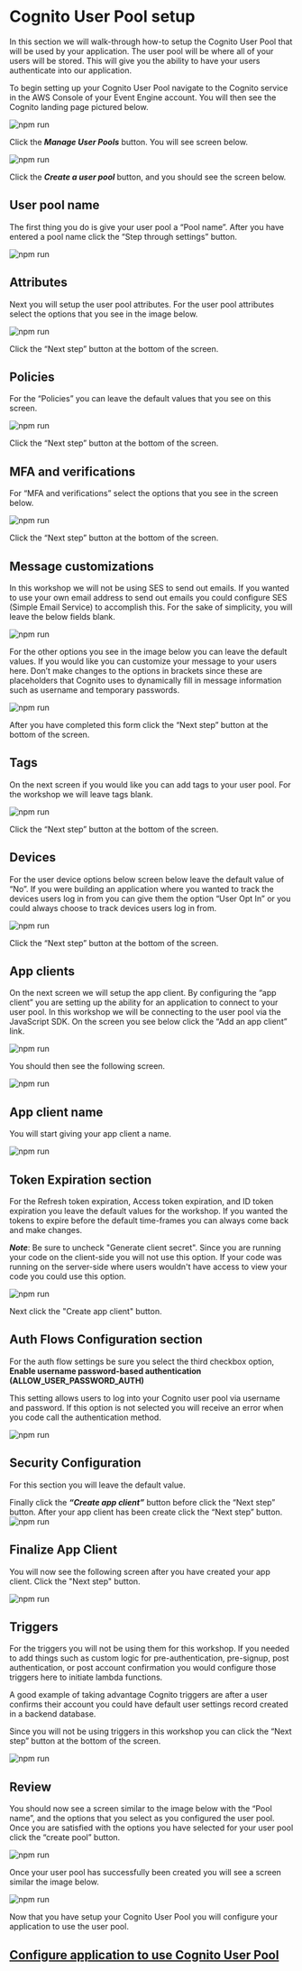 # Cognito User Pool setup

In this section we will walk-through how-to setup the Cognito User Pool that will be used by your application. The user pool will be where all of your users will be stored. This will give you the ability to have your users authenticate into our application.

To begin setting up your Cognito User Pool navigate to the Cognito service in the AWS Console of your Event Engine account. You will then see the Cognito landing page pictured below.

![npm run](../docs/images/cognito-steps/1-cognito-landing.png)

Click the **_Manage User Pools_** button. You will see screen below.

![npm run](../docs/images/cognito-steps/2-user-pool-list.png)

Click the **_Create a user pool_** button, and you should see the screen below.

## User pool name

The first thing you do is give your user pool a “Pool name”. After you have entered a pool name click the “Step through settings” button.

![npm run](../docs/images/cognito-steps/3-user-pool-step-1.png)

## Attributes

Next you will setup the user pool attributes. For the user pool attributes select the options that you see in the image below.

![npm run](../docs/images/cognito-steps/4-user-pool-attributes.png)

Click the “Next step” button at the bottom of the screen.

## Policies

For the “Policies” you can leave the default values that you see on this screen.

![npm run](../docs/images/cognito-steps/5-user-pool-policies.png)

Click the “Next step” button at the bottom of the screen.

## MFA and verifications

For “MFA and verifications” select the options that you see in the screen below.

![npm run](../docs/images/cognito-steps/6-user-pool-mfa.png)

Click the “Next step” button at the bottom of the screen.

## Message customizations

In this workshop we will not be using SES to send out emails. If you wanted to use your own email address to send out emails you could configure SES (Simple Email Service) to accomplish this. For the sake of simplicity, you will leave the below fields blank.

![npm run](../docs/images/cognito-steps/7-user-pool-ses.png)

For the other options you see in the image below you can leave the default values. If you would like you can customize your message to your users here. Don’t make changes to the options in brackets since these are placeholders that Cognito uses to dynamically fill in message information such as username and temporary passwords.

![npm run](../docs/images/cognito-steps/8-user-pool-email-message.png)

After you have completed this form click the “Next step” button at the bottom of the screen.

## Tags

On the next screen if you would like you can add tags to your user pool. For the workshop we will leave tags blank.

![npm run](../docs/images/cognito-steps/9-user-pool-tags.png)

Click the “Next step” button at the bottom of the screen.

## Devices

For the user device options below screen below leave the default value of “No”. If you were building an application where you wanted to track the devices users log in from you can give them the option “User Opt In” or you could always choose to track devices users log in from.

![npm run](../docs/images/cognito-steps/10-user-pool-device.png)

Click the “Next step” button at the bottom of the screen.

## App clients

On the next screen we will setup the app client. By configuring the “app client” you are setting up the ability for an application to connect to your user pool. In this workshop we will be connecting to the user pool via the JavaScript SDK. On the screen you see below click the “Add an app client” link.

![npm run](../docs/images/cognito-steps/app-client-home.png)

You should then see the following screen.

![npm run](../docs/images/cognito-steps/11-user-pool-app2.png)

## App client name

You will start giving your app client a name.

![npm run](../docs/images/cognito-steps/app-client-name.png)

## Token Expiration section

For the Refresh token expiration, Access token expiration, and ID token expiration you leave the default values for the workshop. If you wanted the tokens to expire before the default time-frames you can always come back and make changes.

**_Note_**: Be sure to uncheck "Generate client secret". Since you are running your code on the client-side you will not use this option. If your code was running on the server-side where users wouldn't have access to view your code you could use this option.

![npm run](../docs/images/cognito-steps/token-expiration.png)

Next click the "Create app client" button.

## Auth Flows Configuration section

For the auth flow settings be sure you select the third checkbox option, **Enable username password-based authentication (ALLOW_USER_PASSWORD_AUTH)**

This setting allows users to log into your Cognito user pool via username and password. If this option is not selected you will receive an error when you code call the authentication method.

![npm run](../docs/images/cognito-steps/auth-flow.png)

## Security Configuration

For this section you will leave the default value.

Finally click the **_“Create app client”_** button before click the “Next step” button. After your app client has been create click the “Next step” button.
![npm run](../docs/images/cognito-steps/security-config.png)

## Finalize App Client

You will now see the following screen after you have created your app client. Click the "Next step" button.

![npm run](../docs/images/cognito-steps/app-client-finalize.png)

## Triggers

For the triggers you will not be using them for this workshop. If you needed to add things such as custom logic for pre-authentication, pre-signup, post authentication, or post account confirmation you would configure those triggers here to initiate lambda functions.

A good example of taking advantage Cognito triggers are after a user confirms their account you could have default user settings record created in a backend database.

Since you will not be using triggers in this workshop you can click the “Next step” button at the bottom of the screen.

![npm run](../docs/images/cognito-steps/12-user-pool-triggers.png)

## Review

You should now see a screen similar to the image below with the “Pool name”, and the options that you select as you configured the user pool. Once you are satisfied with the options you have selected for your user pool click the “create pool” button.

![npm run](../docs/images/cognito-steps/13-user-pool-review.png)

Once your user pool has successfully been created you will see a screen similar the image below.

![npm run](../docs/images/cognito-steps/14-user-pool-success.png)

Now that you have setup your Cognito User Pool you will configure your application to use the user pool.

## [Configure application to use Cognito User Pool](CognitoConfig.md)
